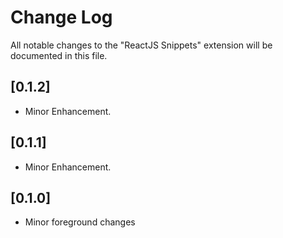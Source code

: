 # Change Log

All notable changes to the "ReactJS Snippets" extension will be documented in this file.

## [0.1.2]

- Minor Enhancement.

## [0.1.1]

- Minor Enhancement.

## [0.1.0]

- Minor foreground changes


